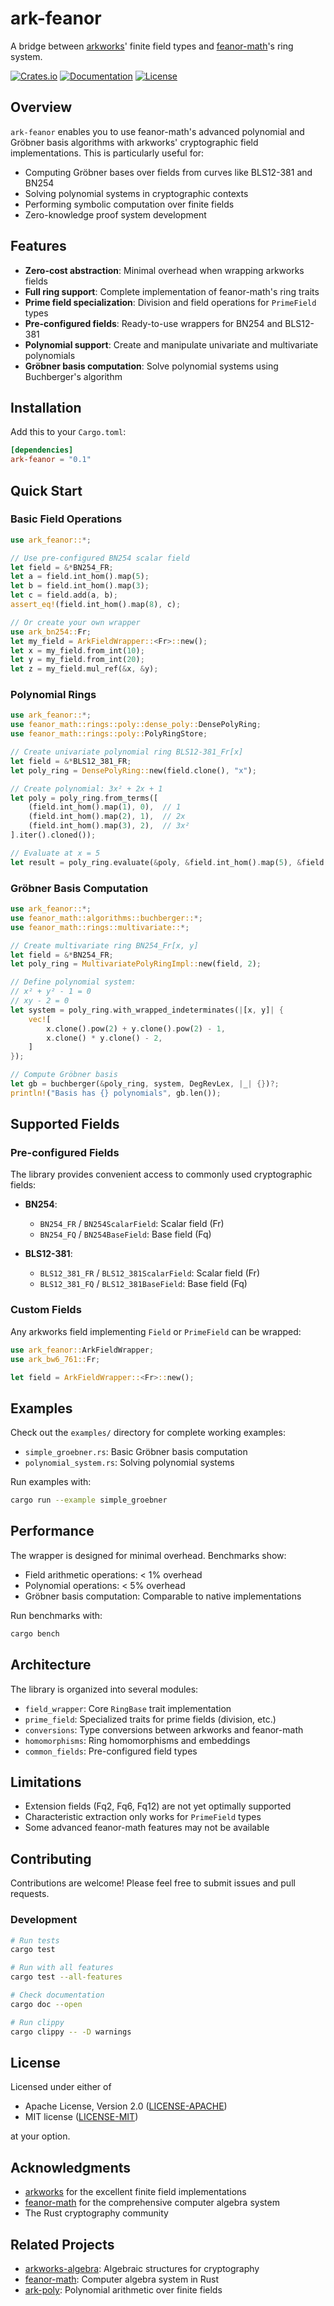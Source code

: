 # ark-feanor

A bridge between [arkworks](https://github.com/arkworks-rs)' finite field types and [feanor-math](https://github.com/FeanorTheElf/feanor-math)'s ring system.

[![Crates.io](https://img.shields.io/crates/v/ark-feanor.svg)](https://crates.io/crates/ark-feanor)
[![Documentation](https://docs.rs/ark-feanor/badge.svg)](https://docs.rs/ark-feanor)
[![License](https://img.shields.io/badge/license-MIT%2FApache--2.0-blue.svg)](LICENSE)

## Overview

`ark-feanor` enables you to use feanor-math's advanced polynomial and Gröbner basis algorithms with arkworks' cryptographic field implementations. This is particularly useful for:

- Computing Gröbner bases over fields from curves like BLS12-381 and BN254
- Solving polynomial systems in cryptographic contexts
- Performing symbolic computation over finite fields
- Zero-knowledge proof system development

## Features

- **Zero-cost abstraction**: Minimal overhead when wrapping arkworks fields
- **Full ring support**: Complete implementation of feanor-math's ring traits
- **Prime field specialization**: Division and field operations for `PrimeField` types
- **Pre-configured fields**: Ready-to-use wrappers for BN254 and BLS12-381
- **Polynomial support**: Create and manipulate univariate and multivariate polynomials
- **Gröbner basis computation**: Solve polynomial systems using Buchberger's algorithm

## Installation

Add this to your `Cargo.toml`:

```toml
[dependencies]
ark-feanor = "0.1"
```

## Quick Start

### Basic Field Operations

```rust
use ark_feanor::*;

// Use pre-configured BN254 scalar field
let field = &*BN254_FR;
let a = field.int_hom().map(5);
let b = field.int_hom().map(3);
let c = field.add(a, b);
assert_eq!(field.int_hom().map(8), c);

// Or create your own wrapper
use ark_bn254::Fr;
let my_field = ArkFieldWrapper::<Fr>::new();
let x = my_field.from_int(10);
let y = my_field.from_int(20);
let z = my_field.mul_ref(&x, &y);
```

### Polynomial Rings

```rust
use ark_feanor::*;
use feanor_math::rings::poly::dense_poly::DensePolyRing;
use feanor_math::rings::poly::PolyRingStore;

// Create univariate polynomial ring BLS12-381_Fr[x]
let field = &*BLS12_381_FR;
let poly_ring = DensePolyRing::new(field.clone(), "x");

// Create polynomial: 3x² + 2x + 1
let poly = poly_ring.from_terms([
    (field.int_hom().map(1), 0),  // 1
    (field.int_hom().map(2), 1),  // 2x
    (field.int_hom().map(3), 2),  // 3x²
].iter().cloned());

// Evaluate at x = 5
let result = poly_ring.evaluate(&poly, &field.int_hom().map(5), &field.identity());
```

### Gröbner Basis Computation

```rust
use ark_feanor::*;
use feanor_math::algorithms::buchberger::*;
use feanor_math::rings::multivariate::*;

// Create multivariate ring BN254_Fr[x, y]
let field = &*BN254_FR;
let poly_ring = MultivariatePolyRingImpl::new(field, 2);

// Define polynomial system:
// x² + y² - 1 = 0
// xy - 2 = 0
let system = poly_ring.with_wrapped_indeterminates(|[x, y]| {
    vec![
        x.clone().pow(2) + y.clone().pow(2) - 1,
        x.clone() * y.clone() - 2,
    ]
});

// Compute Gröbner basis
let gb = buchberger(&poly_ring, system, DegRevLex, |_| {})?;
println!("Basis has {} polynomials", gb.len());
```

## Supported Fields

### Pre-configured Fields

The library provides convenient access to commonly used cryptographic fields:

- **BN254**:
  - `BN254_FR` / `BN254ScalarField`: Scalar field (Fr)
  - `BN254_FQ` / `BN254BaseField`: Base field (Fq)

- **BLS12-381**:
  - `BLS12_381_FR` / `BLS12_381ScalarField`: Scalar field (Fr)
  - `BLS12_381_FQ` / `BLS12_381BaseField`: Base field (Fq)

### Custom Fields

Any arkworks field implementing `Field` or `PrimeField` can be wrapped:

```rust
use ark_feanor::ArkFieldWrapper;
use ark_bw6_761::Fr;

let field = ArkFieldWrapper::<Fr>::new();
```

## Examples

Check out the `examples/` directory for complete working examples:

- `simple_groebner.rs`: Basic Gröbner basis computation
- `polynomial_system.rs`: Solving polynomial systems

Run examples with:

```bash
cargo run --example simple_groebner
```

## Performance

The wrapper is designed for minimal overhead. Benchmarks show:

- Field arithmetic operations: < 1% overhead
- Polynomial operations: < 5% overhead
- Gröbner basis computation: Comparable to native implementations

Run benchmarks with:

```bash
cargo bench
```

## Architecture

The library is organized into several modules:

- `field_wrapper`: Core `RingBase` trait implementation
- `prime_field`: Specialized traits for prime fields (division, etc.)
- `conversions`: Type conversions between arkworks and feanor-math
- `homomorphisms`: Ring homomorphisms and embeddings
- `common_fields`: Pre-configured field types

## Limitations

- Extension fields (Fq2, Fq6, Fq12) are not yet optimally supported
- Characteristic extraction only works for `PrimeField` types
- Some advanced feanor-math features may not be available

## Contributing

Contributions are welcome! Please feel free to submit issues and pull requests.

### Development

```bash
# Run tests
cargo test

# Run with all features
cargo test --all-features

# Check documentation
cargo doc --open

# Run clippy
cargo clippy -- -D warnings
```

## License

Licensed under either of

- Apache License, Version 2.0 ([LICENSE-APACHE](LICENSE-APACHE))
- MIT license ([LICENSE-MIT](LICENSE-MIT))

at your option.

## Acknowledgments

- [arkworks](https://github.com/arkworks-rs) for the excellent finite field implementations
- [feanor-math](https://github.com/FeanorTheElf/feanor-math) for the comprehensive computer algebra system
- The Rust cryptography community

## Related Projects

- [arkworks-algebra](https://github.com/arkworks-rs/algebra): Algebraic structures for cryptography
- [feanor-math](https://github.com/FeanorTheElf/feanor-math): Computer algebra system in Rust
- [ark-poly](https://github.com/arkworks-rs/poly): Polynomial arithmetic over finite fields
